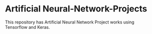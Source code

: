 # Artificial Neural-Network-Projects
This repository has Artificial Neural Network Project works using Tensorflow and Keras.
